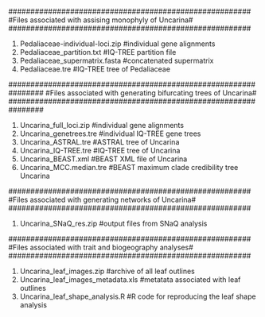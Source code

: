 #######################################################
#Files associated with assising monophyly of Uncarina#
#######################################################
1. Pedaliaceae-individual-loci.zip #individual gene alignments
2. Pedaliaceae_partition.txt #IQ-TREE partition file
3. Pedaliaceae_supermatrix.fasta #concatenated supermatrix
4. Pedaliaceae.tre #IQ-TREE tree of Pedaliaceae

################################################################
#Files associated with generating bifurcating trees of Uncarina#
################################################################
1. Uncarina_full_loci.zip #individual gene alignments
2. Uncarina_genetrees.tre #individual IQ-TREE gene trees
3. Uncarina_ASTRAL.tre #ASTRAL tree of Uncarina
4. Uncarina_IQ-TREE.tre #IQ-TREE tree of Uncarina
5. Uncarina_BEAST.xml #BEAST XML file of Uncarina
6. Uncarina_MCC.median.tre #BEAST maximum clade credibility tree Uncarina

#######################################################
#Files associated with generating networks of Uncarina#
#######################################################
1. Uncarina_SNaQ_res.zip #output files from SNaQ analysis

#######################################################
#Files associated with trait and biogeography analyses#
#######################################################
1. Uncarina_leaf_images.zip #archive of all leaf outlines
2. Uncarina_leaf_images_metadata.xls #metatata associated with leaf outlines
3. Uncarina_leaf_shape_analysis.R #R code for reproducing the leaf shape analysis
